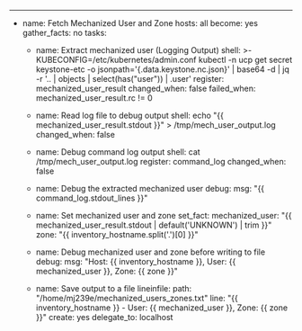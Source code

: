 ---
- name: Fetch Mechanized User and Zone
  hosts: all
  become: yes
  gather_facts: no
  tasks:
    - name: Extract mechanized user (Logging Output)
      shell: >-
        KUBECONFIG=/etc/kubernetes/admin.conf kubectl -n ucp get secret keystone-etc -o jsonpath='{.data.keystone\.nc\.json}' | base64 -d | jq -r '.. | objects | select(has("user")) | .user'
      register: mechanized_user_result
      changed_when: false
      failed_when: mechanized_user_result.rc != 0

    - name: Read log file to debug output
      shell: echo "{{ mechanized_user_result.stdout }}" > /tmp/mech_user_output.log
      changed_when: false

    - name: Debug command log output
      shell: cat /tmp/mech_user_output.log
      register: command_log
      changed_when: false

    - name: Debug the extracted mechanized user
      debug:
        msg: "{{ command_log.stdout_lines }}"

    - name: Set mechanized user and zone
      set_fact:
        mechanized_user: "{{ mechanized_user_result.stdout | default('UNKNOWN') | trim }}"
        zone: "{{ inventory_hostname.split('.')[0] }}"

    - name: Debug mechanized user and zone before writing to file
      debug:
        msg: "Host: {{ inventory_hostname }}, User: {{ mechanized_user }}, Zone: {{ zone }}"

    - name: Save output to a file
      lineinfile:
        path: "/home/mj239e/mechanized_users_zones.txt"
        line: "{{ inventory_hostname }} - User: {{ mechanized_user }}, Zone: {{ zone }}"
        create: yes
      delegate_to: localhost
